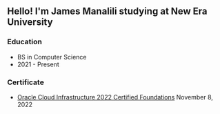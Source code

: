 ## Hello! I'm James Manalili studying at New Era University

### Education
- BS in Computer Science
- 2021 -  Present

### Certificate
- [Oracle Cloud Infrastructure 2022 Certified Foundations](https://drive.google.com/file/d/1LZOW-hlJUYLQ_tiiAZJg2i83tmcm_KhH/view?usp=sharing)
  November 8, 2022
